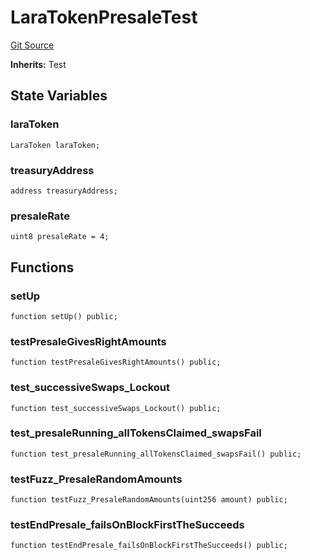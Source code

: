 # LaraTokenPresaleTest
[Git Source](https://github.com-VargaElod23/Lara-staking/liquid-staking/blob/93907a3b8fb9a6839cf7eb3e681388f7e558b230/contracts/test/LaraTokenPresale.t.sol)

**Inherits:**
Test


## State Variables
### laraToken

```solidity
LaraToken laraToken;
```


### treasuryAddress

```solidity
address treasuryAddress;
```


### presaleRate

```solidity
uint8 presaleRate = 4;
```


## Functions
### setUp


```solidity
function setUp() public;
```

### testPresaleGivesRightAmounts


```solidity
function testPresaleGivesRightAmounts() public;
```

### test_successiveSwaps_Lockout


```solidity
function test_successiveSwaps_Lockout() public;
```

### test_presaleRunning_allTokensClaimed_swapsFail


```solidity
function test_presaleRunning_allTokensClaimed_swapsFail() public;
```

### testFuzz_PresaleRandomAmounts


```solidity
function testFuzz_PresaleRandomAmounts(uint256 amount) public;
```

### testEndPresale_failsOnBlockFirstTheSucceeds


```solidity
function testEndPresale_failsOnBlockFirstTheSucceeds() public;
```

